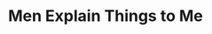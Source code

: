 ---
title: "Men Explain Things to Me"
slug: "men-explain-things-to-me"
subtitle: ""
publisher: "Haymarket"
published: "2014"
asin: "1608464660"
authors: 
  - rebecca-solnit
started: "2017-02-18"
start_year: "2017"
finished: "2017-02-20"
---
